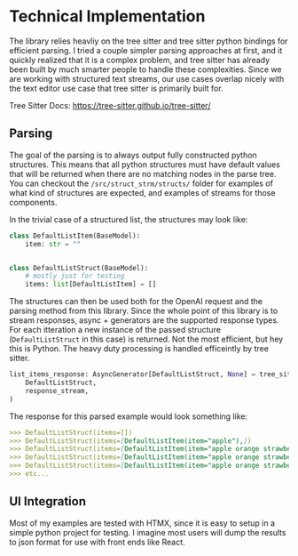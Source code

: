 # Technical Implementation

The library relies heavliy on the tree sitter and tree sitter python bindings for efficient parsing. I tried a couple simpler parsing approaches at first, and it quickly realized that it is a complex problem, and tree sitter has already been built by much smarter people to handle these complexities. Since we are working with structured text streams, our use cases overlap nicely with the text editor use case that tree sitter is primarily built for.   

Tree Sitter Docs: https://tree-sitter.github.io/tree-sitter/  

## Parsing

The goal of the parsing is to always output fully constructed python structures. This means that all python structures must have default values that will be returned when there are no matching nodes in the parse tree. You can checkout the `/src/struct_strm/structs/` folder for examples of what kind of structures are expected, and examples of streams for those components.   

In the trivial case of a structured list, the structures may look like:
```python
class DefaultListItem(BaseModel):
    item: str = ""


class DefaultListStruct(BaseModel):
    # mostly just for testing
    items: list[DefaultListItem] = []
```

The structures can then be used both for the OpenAI request and the parsing method from this library. Since the whole point of this library is to stream responses, async + generators are the supported response types. For each itteration a new instance of the passed structure (`DefaultListStruct` in this case) is returned. Not the most efficient, but hey this is Python. The heavy duty processing is handled efficeintly by tree sitter.

```python
list_items_response: AsyncGenerator[DefaultListStruct, None] = tree_sitter_parse(
    DefaultListStruct,
    response_stream,
)
```

The response for this parsed example would look something like:
```markdown
>>> DefaultListStruct(items=[])
>>> DefaultListStruct(items=[DefaultListItem(item="apple"),])
>>> DefaultListStruct(items=[DefaultListItem(item="apple orange strawberry"),])
>>> DefaultListStruct(items=[DefaultListItem(item="apple orange strawberry"), DefaultListItem(item="banana")])
>>> DefaultListStruct(items=[DefaultListItem(item="apple orange strawberry"), DefaultListItem(item="banana kiwi grape")])
>>> etc...
```


## UI Integration

Most of my examples are tested with HTMX, since it is easy to setup in a simple python project for testing. I imagine most users will dump the results to json format for use with front ends like React. 
